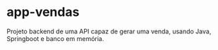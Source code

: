 # app-vendas
Projeto backend de uma API capaz de gerar uma venda, usando Java, Springboot e banco em memória.
